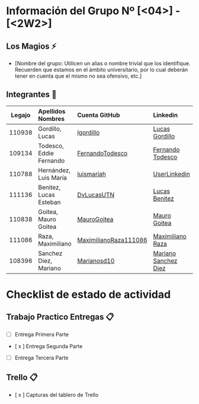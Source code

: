 ﻿# Información del Grupo Nº [<04>] - [<2W2>]


## Los Magios :zap:

* [Nombre del grupo: Utilicen un alias o nombre trivial que los identifique. Recuerden que estamos en el ámbito universitario, por lo cual deberán tener en cuenta que el mismo no sea ofensivo, etc.]


## Integrantes :busts_in_silhouette:

| Legajo| Apellidos Nombres  | Cuenta GitHub | Linkedin
| :------: | :-------- | :-------- | :-------- |
| 110938 | Gordillo, Lucas |[lgordillo](https://github.com/lgordillo18)|[Lucas Gordillo](https://www.linkedin.com/in/lucas-gordillo-2281b7134/)|
| 109134 | Todesco, Eddie Fernando |[FernandoTodesco](https://github.com/109134Todesco)|[Fernando Todesco](https://www.linkedin.com/in/fernando-todesco/)|
| 110788 | Hernández, Luis María |[luismariah](https://github.com/luismariah)|[UserLinkedin](https://ar.linkedin.com/)|
| 111136 | Benitez, Lucas Esteban |[DvLucasUTN](https://github.com/DvLucasUTN)|[Lucas Benitez](https://www.linkedin.com/in/p-lucas-benitez/)|
| 110838 | Goitea, Mauro Goitea |[MauroGoitea](https://github.com/MauroGoitea)|[Mauro Goitea](https://www.linkedin.com/in/mauro-goitea-577a451b6/)|
| 111086 | Raza, Maximiliano |[MaximilianoRaza111086](https://github.com/MaximilianoRaza111086)|[Maximiliano Raza](https://www.linkedin.com/in/maximiliano-raza-15aa3b140/)| 
| 108396 | Sanchez Diez, Mariano |[Marianosd10](https://github.com/Marianosd10)|[Mariano Sanchez Diez](https://www.linkedin.com/in/mariano-sanchez-diez-570676153/)| 


# Checklist de estado de actividad

## Trabajo Practico Entregas :clipboard:
- [ ] Entrega Primera Parte
- [ x ] Entrega Segunda Parte
- [ ] Entrega Tercera Parte

## Trello :clipboard:
- [ x ] Capturas del tablero de Trello
